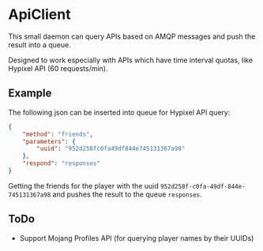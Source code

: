 # ApiClient

This small daemon can query APIs based on AMQP messages and push the result into a queue.

Designed to work especially with APIs which have time interval quotas, like Hypixel API (60 requests/min).

## Example

The following json can be inserted into queue for Hypixel API query:

```json
{
    "method": "friends",
    "parameters": {
        "uuid": "952d258fc0fa49df844e745131367a98"
    },
    "respond": "responses"
}
```

Getting the friends for the player with the uuid `952d258f-c0fa-49df-844e-745131367a98` and pushes the result to the
queue `responses`.

## ToDo

 * Support Mojang Profiles API (for querying player names by their UUIDs)